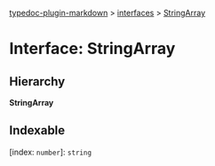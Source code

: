 [typedoc-plugin-markdown](../README.md) > [interfaces](../modules/interfaces.md) > [StringArray](../interfaces/interfaces.stringarray.md)

# Interface: StringArray

## Hierarchy

**StringArray**

## Indexable

\[index: `number`\]:&nbsp;`string`
